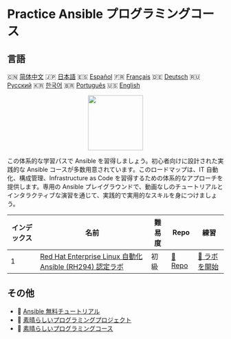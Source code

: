 # Practice Ansible プログラミングコース

## 言語

🇨🇳 [简体中文](README_zh.md) 🇯🇵 [日本語](README_ja.md) 🇪🇸 [Español](README_es.md) 🇫🇷 [Français](README_fr.md) 🇩🇪 [Deutsch](README_de.md) 🇷🇺 [Русский](README_ru.md) 🇰🇷 [한국어](README_ko.md) 🇧🇷 [Português](README_pt.md) 🇺🇸 [English](README.md) 

<div align="center">
<img width="128px" src="https://file.labex.io/path/PBjrCC7U2Koq.png">
</div>

この体系的な学習パスで Ansible を習得しましょう。初心者向けに設計された実践的な Ansible コースが多数用意されています。このロードマップは、IT 自動化、構成管理、Infrastructure as Code を習得するための体系的なアプローチを提供します。専用の Ansible プレイグラウンドで、動画なしのチュートリアルとインタラクティブな演習を通じて、実践的で実用的なスキルを身につけましょう。

|   インデックス | 名前                                                                                                                                           | 難易度   | Repo                                                                                            | 練習                                                                                                |
|----------------|------------------------------------------------------------------------------------------------------------------------------------------------|----------|-------------------------------------------------------------------------------------------------|-----------------------------------------------------------------------------------------------------|
|              1 | [Red Hat Enterprise Linux 自動化 Ansible (RH294) 認定ラボ](https://labex.io/ja/courses/red-hat-enterprise-linux-automation-with-ansible-rh294) | 初級     | [🔗 Repo](https://github.com/labex-labs/red-hat-enterprise-linux-automation-with-ansible-rh294) | [🚀 ラボを開始](https://labex.io/ja/courses/red-hat-enterprise-linux-automation-with-ansible-rh294) |

## その他

- 🔗 [Ansible 無料チュートリアル](https://github.com/labex-labs/ansible-free-tutorials)
- 🔗 [素晴らしいプログラミングプロジェクト](https://github.com/labex-labs/awesome-programming-projects)
- 🔗 [素晴らしいプログラミングコース](https://github.com/labex-labs/awesome-programming-courses)

